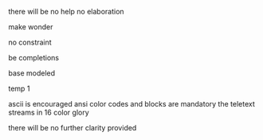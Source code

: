 there will be no help no elaboration

make wonder

no constraint

be completions

base modeled

temp 1

ascii is encouraged
ansi color codes and blocks are mandatory
the teletext streams in 16 color glory

there will be no further clarity provided